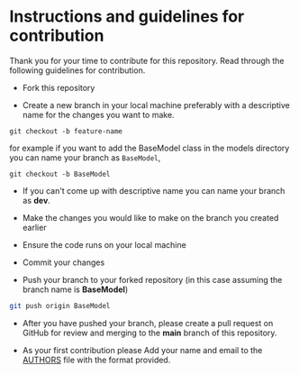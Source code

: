 # Instructions and guidelines for contribution
Thank you for your time to contribute for this repository. Read through the following guidelines for contribution.

- Fork this repository

- Create a new branch in your local machine preferably with a descriptive name for the changes you want to make.
```shell
git checkout -b feature-name
```
for example if you want to add the BaseModel class in the models directory you can name your branch as `BaseModel`, 
```shell
git checkout -b BaseModel
```
- If you can't come up with descriptive name you can name your branch as **dev**.

- Make the changes you would like to make on the branch you created earlier
- Ensure the code runs on your local machine
- Commit your changes
- Push your branch to your forked repository (in this case assuming the branch name is **BaseModel**)
```bash
git push origin BaseModel
```

- After you have pushed your branch, please create a pull request on GitHub for review and merging to the **main** branch of this repository.

- As your first contribution please Add your name and email to the [AUTHORS](./AUTHORS) file with the format provided.



